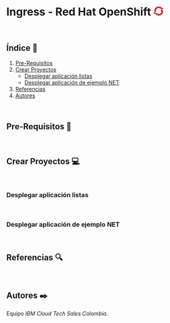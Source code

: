 # Ingress - Red Hat OpenShift <img width="26" src="https://github.com/emeloibmco/Red-Hat-Open-Shift-Ingress/blob/main/Images/logo_oc.png">
<br />

## Índice  📰
1. [Pre-Requisitos](#Pre-Requisitos-pencil)
2. [Crear Proyectos](#Crear-proyectos-computer)
    * [Desplegar aplicación listas](#Desplegar-aplicación-listas)
    * [Desplegar aplicación de ejemplo NET](#Desplegar-aplicación-de-ejemplo-NET)
3. [Referencias](#Referencias-mag)
4. [Autores](#Autores-black_nib)
<br />

## Pre-Requisitos :pencil:
<br />

## Crear Proyectos :computer:
<br />

### Desplegar aplicación listas
<br />

### Desplegar aplicación de ejemplo NET
<br />

## Referencias :mag:
<br />

## Autores :black_nib:
Equipo *IBM Cloud Tech Sales Colombia*.
